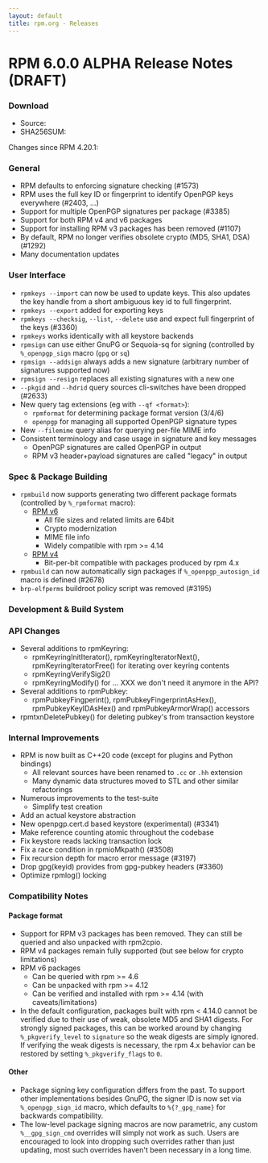 ```yaml
---
layout: default
title: rpm.org - Releases
---
```


# RPM 6.0.0 ALPHA Release Notes (DRAFT)

### Download
* Source:
* SHA256SUM:

Changes since RPM 4.20.1:

### General
* RPM defaults to enforcing signature checking (#1573)
* RPM uses the full key ID or fingerprint to identify OpenPGP keys everywhere
  (#2403, ...)
* Support for multiple OpenPGP signatures per package (#3385)
* Support for both RPM v4 and v6 packages
* Support for installing RPM v3 packages has been removed (#1107)
* By default, RPM no longer verifies obsolete crypto (MD5, SHA1, DSA) (#1292)
* Many documentation updates

### User Interface
* `rpmkeys --import` can now be used to update keys. This also
  updates the key handle from a short ambiguous key id to full fingerprint.
* `rpmkeys --export` added for exporting keys
* `rpmkeys --checksig`, `--list`, `--delete` use and expect full
  fingerprint of the keys (#3360)
* `rpmkeys` works identically with all keystore backends
* `rpmsign` can use either GnuPG or Sequoia-sq for signing (controlled
  by `%_openpgp_sign` macro (`gpg` or `sq`)
* `rpmsign --addsign` always adds a new signature (arbitrary number of
  signatures supported now)
* `rpmsign --resign` replaces all existing signatures with a new one
* `--pkgid` and `--hdrid` query sources cli-switches have been dropped
  (#2633)
* New query tag extensions (eg with `--qf <format>`):
  * `rpmformat` for determining package format version (3/4/6)
  * `openpgp` for managing all supported OpenPGP signature types
* New `--filemime` query alias for querying per-file MIME info
* Consistent terminology and case usage in signature and key messages
  * OpenPGP signatures are called OpenPGP in output
  * RPM v3 header+payload signatures are called "legacy" in output

### Spec & Package Building

* `rpmbuild` now supports generating two different package formats
  (controlled by `%_rpmformat` macro):
  * [RPM v6](https://rpm-software-management.github.io/rpm/manual/format_v6.html)
    * All file sizes and related limits are 64bit
    * Crypto modernization
    * MIME file info
    * Widely compatible with rpm >= 4.14
  * [RPM v4](https://rpm-software-management.github.io/rpm/manual/format_v4.html)
    * Bit-per-bit compatible with packages produced by rpm 4.x
* `rpmbuild` can now automatically sign packages if `%_openpgp_autosign_id`
  macro is defined (#2678)
* `brp-elfperms` buildroot policy script was removed (#3195)

### Development & Build System

### API Changes
* Several additions to rpmKeyring:
  * rpmKeyringInitIterator(), rpmKeyringIteratorNext(),
    rpmKeyringIteratorFree() for iterating over keyring contents
  * rpmKeyringVerifySig2()
  * rpmKeyringModify() for ... XXX we don't need it anymore in the API?
* Several additions to rpmPubkey:
  * rpmPubkeyFingperint(), rpmPubkeyFingerprintAsHex(),
    rpmPubkeyKeyIDAsHex() and rpmPubkeyArmorWrap() accessors
* rpmtxnDeletePubkey() for deleting pubkey's from transaction keystore

### Internal Improvements
* RPM is now built as C++20 code (except for plugins and Python bindings)
  * All relevant sources have been renamed to `.cc` or `.hh` extension
  * Many dynamic data structures moved to STL and other similar refactorings
* Numerous improvements to the test-suite
  * Simplify test creation
* Add an actual keystore abstraction
* New openpgp.cert.d based keystore (experimental) (#3341)
* Make reference counting atomic throughout the codebase
* Fix keystore reads lacking transaction lock
* Fix a race condition in rpmioMkpath() (#3508)
* Fix recursion depth for macro error message (#3197)
* Drop gpg(keyid) provides from gpg-pubkey headers (#3360)
* Optimize rpmlog() locking


### Compatibility Notes
#### Package format
* Support for RPM v3 packages has been removed. They can still be queried
  and also unpacked with rpm2cpio.
* RPM v4 packages remain fully supported (but see below for crypto limitations)
* RPM v6 packages
  * Can be queried with rpm >= 4.6
  * Can be unpacked with rpm >= 4.12
  * Can be verified and installed with rpm >= 4.14 (with caveats/limitations)
* In the default configuration, packages built with rpm < 4.14.0 cannot
  be verified due to their use of weak, obsolete MD5 and SHA1 digests.
  For strongly signed packages, this can be worked around by changing
  `%_pkgverify_level` to `signature` so the weak digests are simply ignored.
  If verifying the weak digests is necessary, the rpm 4.x behavior can
  be restored by setting `%_pkgverify_flags` to `0`.

#### Other
* Package signing key configuration differs from the past. To support
  other implementations besides GnuPG, the signer ID is now set via
  `%_openpgp_sign_id` macro, which defaults to `%{?_gpg_name}` for
  backwards compatibility.
* The low-level package signing macros are now parametric, any custom
  `%__gpg_sign_cmd` overrides will simply not work as such. Users are
  encouraged to look into dropping such overrides rather than just
  updating, most such overrides haven't been necessary in a long time.
